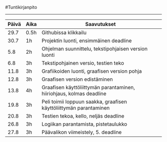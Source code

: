 #Tuntikirjanpito

________________________________________________

| <b>Päivä</b>  |  <b>Aika</b>  | <b>Saavutukset</b> |
| ------------- | ------------- | -------------   |
| 29.7  | 0.5h  | Githubissa klikkailu  |
| 30.7  | 1h  | Projektin luonti, ensimmäinen deadline  |
| 5.8  | 2h  | Ohjelman suunnittelu, tekstipohjaisen version luonti  |
| 6.8  | 3h  | Tekstipohjainen versio, testien teko  |
| 11.8  | 3h  | Grafiikoiden luonti, graafisen version pohja  |
| 12.8  | 3h  | Graafisen version edistäminen  |
| 13.8  | 4h  | Graafisen käyttöliittymän parantaminen, hiiriohjaus, kolmas deadline |
| 19.8  | 3h  | Peli toimii loppuun saakka, graafisen käyttöliittymän parantaminen  |
| 20.8  | 3h  | Testien tekoa, kello, neljäs deadline |
| 26.8  | 3h  | Logiikan parantamista, pistetaulukko  |
| 27.8  | 3h  | Päävalikon viimeistely, 5. deadline |
